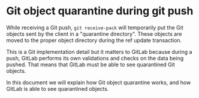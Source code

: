 # Git object quarantine during git push

While receiving a Git push, `git receive-pack` will temporarily put
the Git objects sent by the client in a "quarantine directory". These
objects are moved to the proper object directory during the ref update
transaction.

This is a Git implementation detail but it matters to GitLab because
during a push, GitLab performs its own validations and checks on the
data being pushed. That means that GitLab must be able to see
quarantined Git objects.

In this document we will explain how Git object quarantine works, and
how GitLab is able to see quarantined objects.

